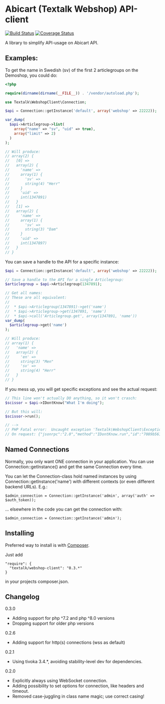 Abicart (Textalk Webshop) API-client
==========================
[![Build Status](https://github.com/Textalk/textalk-webshopclient-php/actions/workflows/acceptance.yml/badge.svg)](https://github.com/Textalk/textalk-webshopclient-php/actions)
[![Coverage Status](https://coveralls.io/repos/Textalk/textalk-webshopclient-php/badge.png)](https://coveralls.io/r/Textalk/textalk-webshopclient-php)

A library to simplify API-usage on Abicart API.


Examples:
---------

To get the name in Swedish (sv) of the first 2 articlegroups on the Demoshop, you could do:

```php
<?php

require(dirname(dirname(__FILE__)) . '/vendor/autoload.php');

use Textalk\WebshopClient\Connection;

$api = Connection::getInstance('default', array('webshop' => 22222));

var_dump(
  $api->Articlegroup->list(
    array("name" => "sv", "uid" => true),
    array("limit" => 2)
  )
);

// Will produce:
// array(2) {
//   [0] =>
//   array(2) {
//     'name' =>
//     array(1) {
//       'sv' =>
//       string(4) "Herr"
//     }
//     'uid' =>
//     int(1347891)
//   }
//   [1] =>
//   array(2) {
//     'name' =>
//     array(1) {
//       'sv' =>
//       string(3) "Dam"
//     }
//     'uid' =>
//     int(1347897)
//   }
// }
```


You can save a handle to the API for a specific instance:

```php
$api = Connection::getInstance('default', array('webshop' => 22222));

// Save a handle to the API for a single Articlegroup:
$articlegroup = $api->Articlegroup(1347891);

// Get all names:
// These are all equivalent:
//
//  * $api->Articlegroup(1347891)->get('name')
//  * $api->Articlegroup->get(1347891, 'name')
//  * $api->call('Articlegroup.get', array(1347891, 'name'))
var_dump(
  $articlegroup->get('name')
);

// Will produce:
// array(1) {
//   'name' =>
//   array(2) {
//     'en' =>
//     string(3) "Men"
//     'sv' =>
//     string(4) "Herr"
//   }
// }
```


If you mess up, you will get specific exceptions and see the actual request:

```php
// This line won't actually DO anything, so it won't crasch:
$scissor = $api->IDontKnow("What I'm doing");

// But this will:
$scissor->run();

// -->
// PHP Fatal error:  Uncaught exception 'Textalk\WebshopClient\Exception\MethodNotFound' with message 'IDontKnow.run: Method not found: No API for IDontKnow
// On request: {"jsonrpc":"2.0","method":"IDontKnow.run","id":"7089b561-9252-4a0a-b45b-15a873509571","params":["What I'm doing"]}' in /home/liljegren/textalk-webshopclient-php/lib/Exception.php:32
```


Named Connections
-----------------

Normally, you only want ONE connection in your application.  You can use Connection::getInstance()
and get the same Connection every time.

You can let the Connection-class hold named instances by using Connection::getInstance('name')
with different contexts (or even different backend URLs).  E.g.:

    $admin_connection = Connection::getInstance('admin', array('auth' => $auth_token));

... elsewhere in the code you can get the connection with:

    $admin_connection = Connection::getInstance('admin');


Installing
----------

Preferred way to install is with [Composer](https://getcomposer.org/).

Just add

    "require": {
      "textalk/webshop-client": "0.3.*"
    }

in your projects composer.json.


Changelog
---------

0.3.0

  * Adding support for php ^7.2 and php ^8.0 versions
  * Dropping support for older php versions

0.2.6

  * Adding support for http(s) connections (wss as default)

0.2.1

 * Using tivoka 3.4.*, avoiding stability-level dev for dependencies.

0.2.0

 * Explicitly always using WebSocket connection.
 * Adding possibility to set options for connection, like headers and timeout.
 * Removed case-juggling in class name magic; use correct casing!
